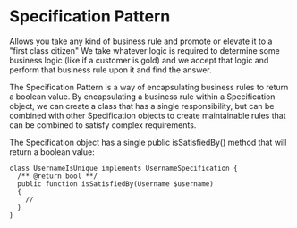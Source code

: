 # Specification Pattern

Allows you take any kind of business rule and promote or elevate it to a "first class citizen"
We take whatever logic is required to determine some business logic (like if a customer is gold) and we accept that logic
and perform that business rule upon it and find the answer.

The Specification Pattern is a way of encapsulating business rules to return a boolean value. By encapsulating a business rule within a Specification object, we can create a class that has a single responsibility, but can be combined with other Specification objects to create maintainable rules that can be combined to satisfy complex requirements.

The Specification object has a single public isSatisfiedBy() method that will return a boolean value:
```
class UsernameIsUnique implements UsernameSpecification {
  /** @return bool **/
  public function isSatisfiedBy(Username $username)
  {
    //
  }
}
```
